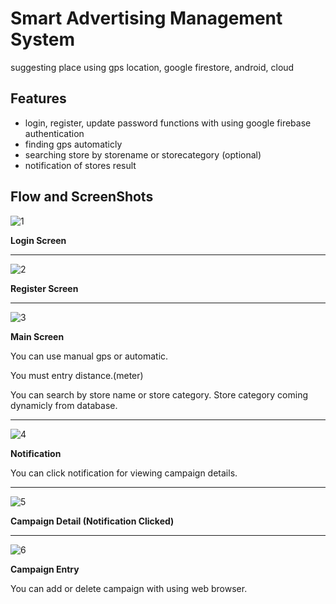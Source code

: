 # Smart Advertising Management System

suggesting place using gps location, google firestore, android, cloud


## Features
- login, register, update password functions with using google firebase authentication
- finding gps automaticly
- searching store by storename or storecategory (optional)
- notification of stores result


## Flow and ScreenShots
![1](https://user-images.githubusercontent.com/30631029/60807034-47e28900-a18d-11e9-85bc-7a8df715f163.jpg)

**Login Screen**
****
![2](https://user-images.githubusercontent.com/30631029/60807519-97758480-a18e-11e9-98f6-14eaa787994a.jpg)

**Register Screen**
****
![3](https://user-images.githubusercontent.com/30631029/60807755-2f736e00-a18f-11e9-9f71-f24cd65ddd55.jpg)

**Main Screen**

You can use manual gps or automatic.

You must entry distance.(meter)

You can search by store name or store category. Store category coming dynamicly from database.
****
![4](https://user-images.githubusercontent.com/30631029/60808110-2fc03900-a190-11e9-8b35-dbc07e15bb17.jpg)

**Notification**

You can click notification for viewing campaign details.
****
![5](https://user-images.githubusercontent.com/30631029/60808195-567e6f80-a190-11e9-9246-888299668ca5.jpg)

**Campaign Detail (Notification Clicked)**
****
![6](https://user-images.githubusercontent.com/30631029/60808196-57170600-a190-11e9-9916-ea7684d954e9.jpg)

**Campaign Entry**

You can add or delete campaign with using web browser.
